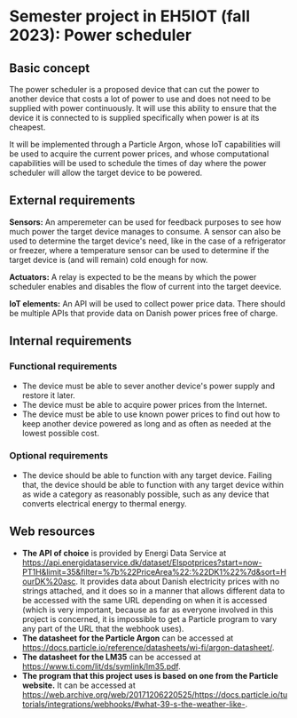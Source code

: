 # Semester project in EH5IOT (fall 2023): Power scheduler


## Basic concept
The power scheduler is a proposed device that can cut the power to another device that costs a lot of power to use and does not need to be supplied with power continuously. It will use this ability to ensure that the device it is connected to is supplied specifically when power is at its cheapest.

It will be implemented through a Particle Argon, whose IoT capabilities will be used to acquire the current power prices, and whose computational capabilities will be used to schedule the times of day where the power scheduler will allow the target device to be powered.

## External requirements
**Sensors:** An amperemeter can be used for feedback purposes to see how much power the target device manages to consume. A sensor can also be used to determine the target device's need, like in the case of a refrigerator or freezer, where a temperature sensor can be used to determine if the target device is (and will remain) cold enough for now.

**Actuators:** A relay is expected to be the means by which the power scheduler enables and disables the flow of current into the target deevice.

**IoT elements:** An API will be used to collect power price data. There should be multiple APIs that provide data on Danish power prices free of charge.

## Internal requirements
### Functional requirements
- The device must be able to sever another device's power supply and restore it later.
- The device must be able to acquire power prices from the Internet. 
- The device must be able to use known power prices to find out how to keep another device powered as long and as often as needed at the lowest possible cost.

### Optional requirements
- The device should be able to function with any target device. Failing that, the device should be able to function with any target device within as wide a category as reasonably possible, such as any device that converts electrical energy to thermal energy.

## Web resources
- **The API of choice** is provided by Energi Data Service at https://api.energidataservice.dk/dataset/Elspotprices?start=now-PT1H&limit=35&filter=%7b%22PriceArea%22:%22DK1%22%7d&sort=HourDK%20asc. It provides data about Danish electricity prices with no strings attached, and it does so in a manner that allows different data to be accessed with the same URL depending on when it is accessed (which is very important, because as far as everyone involved in this project is concerned, it is impossible to get a Particle program to vary any part of the URL that the webhook uses).
- **The datasheet for the Particle Argon** can be accessed at https://docs.particle.io/reference/datasheets/wi-fi/argon-datasheet/.
- **The datasheet for the LM35** can be accessed at https://www.ti.com/lit/ds/symlink/lm35.pdf.
- **The program that this project uses is based on one from the Particle website.** It can be accessed at https://web.archive.org/web/20171206220525/https://docs.particle.io/tutorials/integrations/webhooks/#what-39-s-the-weather-like-.
